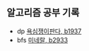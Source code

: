 ## 알고리즘 공부 기록

- dp
  [욕심쟁이판다, b1937](https://www.acmicpc.net/problem/1937)
- bfs
  [미네랄, b2933](https://www.acmicpc.net/problem/2933)
